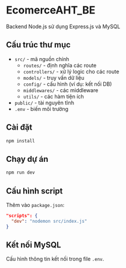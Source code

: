 # EcomerceAHT_BE

Backend Node.js sử dụng Express.js và MySQL

## Cấu trúc thư mục
- `src/` - mã nguồn chính
  - `routes/` - định nghĩa các route
  - `controllers/` - xử lý logic cho các route
  - `models/` - truy vấn dữ liệu
  - `config/` - cấu hình (ví dụ: kết nối DB)
  - `middlewares/` - các middleware
  - `utils/` - các hàm tiện ích
- `public/` - tài nguyên tĩnh
- `.env` - biến môi trường

## Cài đặt
```bash
npm install
```

## Chạy dự án
```bash
npm run dev
```

## Cấu hình script
Thêm vào `package.json`:
```json
"scripts": {
  "dev": "nodemon src/index.js"
}
```

## Kết nối MySQL
Cấu hình thông tin kết nối trong file `.env`.
